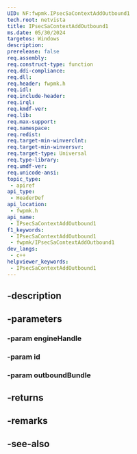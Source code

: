 ```yaml
---
UID: NF:fwpmk.IPsecSaContextAddOutbound1
tech.root: netvista
title: IPsecSaContextAddOutbound1
ms.date: 05/30/2024
targetos: Windows
description: 
prerelease: false
req.assembly: 
req.construct-type: function
req.ddi-compliance: 
req.dll: 
req.header: fwpmk.h
req.idl: 
req.include-header: 
req.irql: 
req.kmdf-ver: 
req.lib: 
req.max-support: 
req.namespace: 
req.redist: 
req.target-min-winverclnt: 
req.target-min-winversvr: 
req.target-type: Universal
req.type-library: 
req.umdf-ver: 
req.unicode-ansi: 
topic_type:
 - apiref
api_type:
 - HeaderDef
api_location:
 - fwpmk.h
api_name:
 - IPsecSaContextAddOutbound1
f1_keywords:
 - IPsecSaContextAddOutbound1
 - fwpmk/IPsecSaContextAddOutbound1
dev_langs:
 - c++
helpviewer_keywords:
 - IPsecSaContextAddOutbound1
---
```


## -description

## -parameters

### -param engineHandle

### -param id

### -param outboundBundle

## -returns

## -remarks

## -see-also

